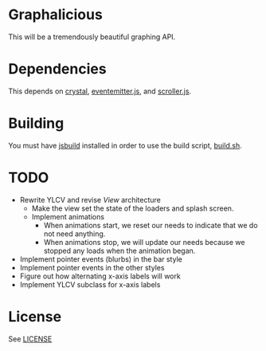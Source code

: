 # Graphalicious

This will be a tremendously beautiful graphing API.

# Dependencies

This depends on [crystal](https://github.com/unixpickle/crystal), [eventemitter.js](https://github.com/unixpickle/eventemitter.js), and [scroller.js](https://github.com/unixpickle/scroller.js).

# Building

You must have [jsbuild](https://github.com/unixpickle/jsbuild) installed in order to use the build script, [build.sh](build.sh).

# TODO

 * Rewrite YLCV and revise *View* architecture
   * Make the view set the state of the loaders and splash screen.
   * Implement animations
     * When animations start, we reset our needs to indicate that we do not need anything.
     * When animations stop, we will update our needs because we stopped any loads when the animation began.
 * Implement pointer events (blurbs) in the bar style
 * Implement pointer events in the other styles
 * Figure out how alternating x-axis labels will work
 * Implement YLCV subclass for x-axis labels

# License

See [LICENSE](LICENSE)
